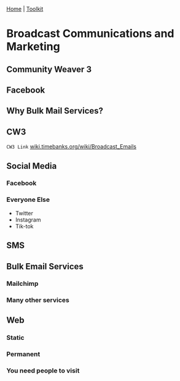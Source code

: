[Home](index.html) | [Toolkit](Toolkit.html)

# Broadcast Communications and Marketing

## Community Weaver 3

## Facebook

## Why Bulk Mail Services?
  
## CW3  
  
``CW3 Link`` [wiki.timebanks.org/wiki/Broadcast_Emails][1]  
  
## Social Media  
  
### Facebook  
  
### Everyone Else  
* Twitter  
* Instagram  
* Tik-tok  
  
## SMS  
  
## Bulk Email Services  
  
### Mailchimp  
  
### Many other services  
  
## Web  
  
### Static  
  
### Permanent  
  
### You need people to visit  
  
  
[1]: http://wiki.timebanks.org/wiki/Broadcast_Emails  
